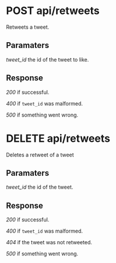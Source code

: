 # POST api/retweets

Retweets a tweet.

## Paramaters

_tweet_id_ the id of the tweet to like.

## Response

_200_ if successful.

_400_ if `tweet_id` was malformed.

_500_ if something went wrong.

# DELETE api/retweets

Deletes a retweet of a tweet

## Paramaters

_tweet_id_ the id of the tweet.

## Response

_200_ if successful.

_400_ if `tweet_id` was malformed.

_404_ if the tweet was not retweeted.

_500_ if something went wrong.
